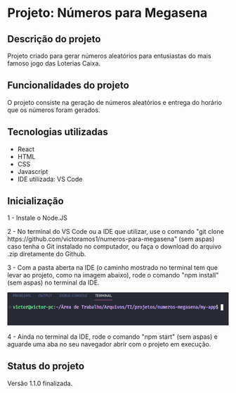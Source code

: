 
<h1>Projeto: Números para Megasena</h1>


<h2>Descrição do projeto</h2>

<p>Projeto criado para gerar números aleatórios para entusiastas do mais famoso jogo das Loterias Caixa.</p>

<h2>Funcionalidades do projeto</h2>

<p>O projeto consiste na geração de números aleatórios e entrega do horário que os números foram gerados.</p>

<h2>Tecnologias utilizadas</h2>

<ul>
    <li>React</li>
    <li>HTML</li>
    <li>CSS</li>
    <li>Javascript</li>
    <li>IDE utilizada: VS Code</li>
</ul>

<h2>Inicialização</h2>

<p>1 - Instale o Node.JS</p>

<p>2 - No terminal do VS Code ou a IDE que utilizar, use o comando "git clone https://github.com/victoramos1/numeros-para-megasena" (sem aspas) caso tenha o Git instalado no computador, ou faça o download do arquivo .zip diretamente do Github.</p>

<p>3 - Com a pasta aberta na IDE (o caminho mostrado no terminal tem que levar ao projeto, como na imagem abaixo), rode o comando "npm install" (sem aspas) no terminal da IDE.</p>
<img src="./src/img/caminho.png">

<p>4 - Ainda no terminal da IDE, rode o comando "npm start" (sem aspas) e aguarde uma aba no seu navegador abrir com o projeto em execução.</p>

<h2>Status do projeto</h2>

<p>Versão 1.1.0 finalizada.</p>
